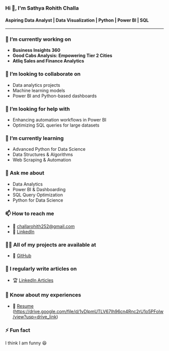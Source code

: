 ### Hi 👋, I'm Sathya Rohith Challa

#### Aspiring Data Analyst | Data Visualization | Python | Power BI | SQL  

---

### 🔭 I’m currently working on  
- **Business Insights 360**  
- **Good Cabs Analysis: Empowering Tier 2 Cities**  
- **Atliq Sales and Finance Analytics**  

### 👯 I’m looking to collaborate on  
- Data analytics projects  
- Machine learning models  
- Power BI and Python-based dashboards  

### 🤝 I’m looking for help with  
- Enhancing automation workflows in Power BI  
- Optimizing SQL queries for large datasets  

### 🌱 I’m currently learning  
- Advanced Python for Data Science  
- Data Structures & Algorithms  
- Web Scraping & Automation  

### 💬 Ask me about  
- Data Analytics  
- Power BI & Dashboarding  
- SQL Query Optimization  
- Python for Data Science  

### 📫 How to reach me  
- 📧 challarohith252@gmail.com  
- 💼 [LinkedIn](https://www.linkedin.com/in/sathya-rohith-254818208/)  

### 👨‍💻 All of my projects are available at  
- 🔗 [GitHub](https://github.com/Sathya252)  

### 📝 I regularly write articles on  
- 🏆 [LinkedIn Articles](https://www.linkedin.com/in/challarohith)  

### 📄 Know about my experiences  
- 📜 [Resume](#) (https://drive.google.com/file/d/1vDlpmUTLV67Ih96cn4Rnc2rU1o5PFoIw/view?usp=drive_link)  

### ⚡ Fun fact  
I think I am funny 😆  
